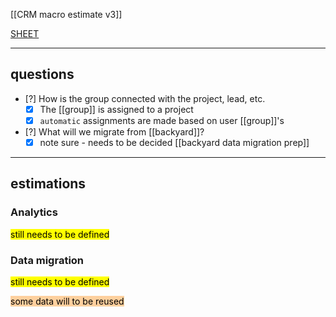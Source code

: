  [[CRM macro estimate v3]]

[SHEET](https://docs.google.com/spreadsheets/d/1rHIV157-1Zn44RbZd7VIQNObBOtk-wowEFAzSfLUI-A/edit?gid=0#gid=0)

---
## questions
- [?] How is the group connected with the project, lead, etc.
	- [x] The [[group]] is assigned to a project
	- [x] `automatic` assignments are made based on user [[group]]'s
- [?] What will we migrate from [[backyard]]?
	- [x] note sure - needs to be decided [[backyard data migration prep]]

---
## estimations

### Analytics
<mark class='unfinished'>still needs to be defined</mark>

### Data migration
<mark class='unfinished'>still needs to be defined</mark>

<mark style="background: #FFB86CA6;">some data will to be reused</mark>
